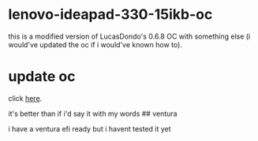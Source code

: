 # lenovo-ideapad-330-15ikb-oc
this is a modified version of LucasDondo's 0.6.8 OC with something else (i would've updated the oc if i would've known how to).
<h1>update oc</h1>
<p>click <a href="https://dortania.github.io/OpenCore-Post-Install/universal/update.html">here</a>.</p>
it's better than if i'd say it with my words
## ventura
<p>i have a ventura efi ready but i havent tested it yet</p>
